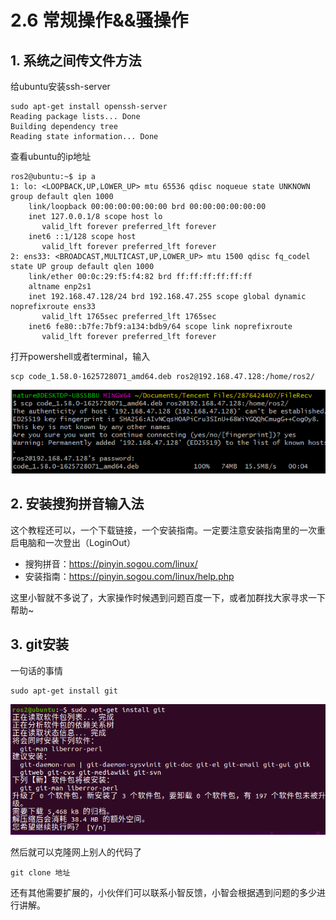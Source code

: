 # 2.6 常规操作&&骚操作

## 1. 系统之间传文件方法

给ubuntu安装ssh-server

```shell
sudo apt-get install openssh-server 
Reading package lists... Done
Building dependency tree       
Reading state information... Done
```

查看ubuntu的ip地址

```shell
ros2@ubuntu:~$ ip a
1: lo: <LOOPBACK,UP,LOWER_UP> mtu 65536 qdisc noqueue state UNKNOWN group default qlen 1000
    link/loopback 00:00:00:00:00:00 brd 00:00:00:00:00:00
    inet 127.0.0.1/8 scope host lo
       valid_lft forever preferred_lft forever
    inet6 ::1/128 scope host 
       valid_lft forever preferred_lft forever
2: ens33: <BROADCAST,MULTICAST,UP,LOWER_UP> mtu 1500 qdisc fq_codel state UP group default qlen 1000
    link/ether 00:0c:29:f5:f4:82 brd ff:ff:ff:ff:ff:ff
    altname enp2s1
    inet 192.168.47.128/24 brd 192.168.47.255 scope global dynamic noprefixroute ens33
       valid_lft 1765sec preferred_lft 1765sec
    inet6 fe80::b7fe:7bf9:a134:bdb9/64 scope link noprefixroute 
       valid_lft forever preferred_lft forever
```

打开powershell或者terminal，输入

```shell
scp code_1.58.0-1625728071_amd64.deb ros2@192.168.47.128:/home/ros2/
```

![image-20210720112841461](2.6扩展资料/imgs/image-20210720112841461.png)





## 2. 安装搜狗拼音输入法

这个教程还可以，一个下载链接，一个安装指南。一定要注意安装指南里的一次重启电脑和一次登出（LoginOut）

- 搜狗拼音：https://pinyin.sogou.com/linux/
- 安装指南：https://pinyin.sogou.com/linux/help.php

这里小智就不多说了，大家操作时候遇到问题百度一下，或者加群找大家寻求一下帮助~



## 3. git安装

一句话的事情

```
sudo apt-get install git
```

![image-20210720210220100](2.6扩展资料/imgs/image-20210720210220100.png)



然后就可以克隆网上别人的代码了

```
git clone 地址
```





还有其他需要扩展的，小伙伴们可以联系小智反馈，小智会根据遇到问题的多少进行讲解。

